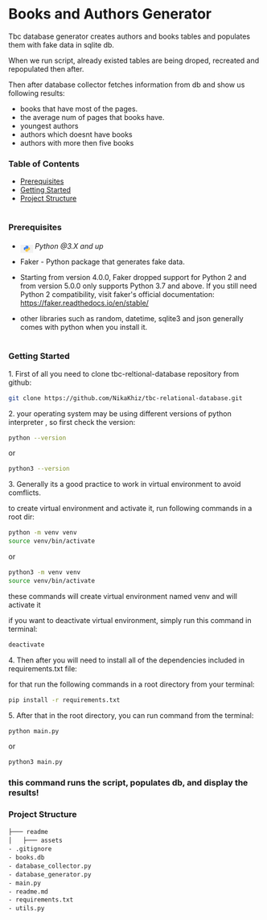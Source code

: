 # Books and Authors Generator

<p>Tbc database generator creates authors and books tables and populates them with fake data in sqlite db.
</p>
<p>When we run script, already existed tables are being droped, recreated and repopulated then after.</p>

<p>Then after database collector fetches information from db and show us following results:</p>

<ul>
    <li>books that have most of the pages.</li>
    <li>the average num of pages that books have.</li>
    <li>youngest authors</li>
    <li>authors which doesnt have books</li>
    <li>authors with more then five books</li>
</ul>

### Table of Contents

- [Prerequisites](#prerequisites)
- [Getting Started](#getting-started)
- [Project Structure](#project-structure)

#

### Prerequisites

- <img src="readme/assets/python.png" width="25" style="position: relative; top: 8px" /> _Python @3.X and up_

- Faker - Python package that generates fake data.

- Starting from version 4.0.0, Faker dropped support for Python 2 and from version 5.0.0 only supports Python 3.7 and above. If you still need Python 2 compatibility, visit faker's official documentation: https://faker.readthedocs.io/en/stable/

- other libraries such as random, datetime, sqlite3 and json generally comes with python when you install it.

#

### Getting Started

1\. First of all you need to clone tbc-reltional-database repository from github:

```sh
git clone https://github.com/NikaKhiz/tbc-relational-database.git
```

2\. your operating system may be using different versions of python interpreter , so first check the version:

```sh
python --version
```

or

```sh
python3 --version
```

3\. Generally its a good practice to work in virtual environment to avoid comflicts.

<p>to create virtual environment and activate it, run following commands in a root dir: 
</p>

```sh
python -m venv venv
source venv/bin/activate
```

or

```sh
python3 -m venv venv
source venv/bin/activate
```

<p>these commands will create virtual environment named venv and will activate it</p>

<p>if you want to deactivate virtual environment, simply run this command in terminal:</p>

```sh
deactivate
```

4\. Then after you will need to install all of the dependencies included in requirements.txt file:

<p>
for that run the following commands in a root directory from your terminal:
</p>

```sh
pip install -r requirements.txt
```

5\. After that in the root directory, you can run command from the terminal:

```sh
python main.py
```

or

```sh
python3 main.py
```

### this command runs the script, populates db, and display the results!

### Project Structure

```bash
├─── readme
│   ├─── assets
- .gitignore
- books.db
- database_collector.py
- database_generator.py
- main.py
- readme.md
- requirements.txt
- utils.py
```
